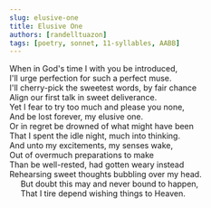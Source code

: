 ```yaml
---
slug: elusive-one
title: Elusive One
authors: [randelltuazon]
tags: [poetry, sonnet, 11-syllables, AABB]
---
```


When in God's time I with you be introduced,<br/>
I'll urge perfection for such a perfect muse.<br/>
I'll cherry-pick the sweetest words, by fair chance<br/>
Align our first talk in sweet deliverance.<br/>
Yet I fear to try too much and please you none,<br/>
And be lost forever, my elusive one.<br/>
Or in regret be drowned of what might have been<br/>
That I spent the idle night, much into thinking.<br/>
And unto my excitements, my senses wake,<br/>
Out of overmuch preparations to make<br/>
Than be well-rested, had gotten weary instead<br/>
Rehearsing sweet thoughts bubbling over my head.<br/>
&nbsp;&nbsp;&nbsp;&nbsp; But doubt this may and never bound to happen,<br/>
&nbsp;&nbsp;&nbsp;&nbsp; That I tire depend wishing things to Heaven.
